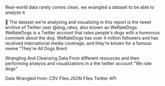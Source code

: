 Real-world data rarely comes clean, we wrangled a dataset to be able to analyze it 

 The dataset we’re analyzing and visualizing in this report is the tweet archive of Twitter user @dog_rates, also known as WeRateDogs. WeRateDogs is a Twitter account that rates people's dogs with a humorous comment about the dog. WeRateDogs has over 4 million followers and has received international media coverage, and they’re known for a famous meme “They’re All Dogs Brent 

Wrangling And Cleansing Data From different resources and then performing analysis and visualizations in a the twitter account "We rate dogs"

Data Wrangled from:
CSV Files
JSON Files
Twitter API
